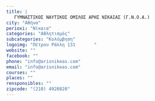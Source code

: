```yaml
---
title: |
   ΓΥΜΝΑΣΤΙΚΟΣ ΝΑΥΤΙΚΟΣ ΟΜΙΛΟΣ ΑΡΗΣ ΝΙΚΑΙΑΣ (Γ.Ν.Ο.Α.) 
city: "Αθήνα"
perioxi: "Νίκαια"
categories: "Αθλητισμός"
subcategories: "Κολύμβηση"
logoimg: "Πέτρου Ράλλη 131       "
website: ""
facebook: ""
phone: "info@arisnikeas.com"
email: "info@arisnikeas.com"
courses: ""
places: ""
rensponsibles: ""
zipcode: "(210) 4920820"
---
```




